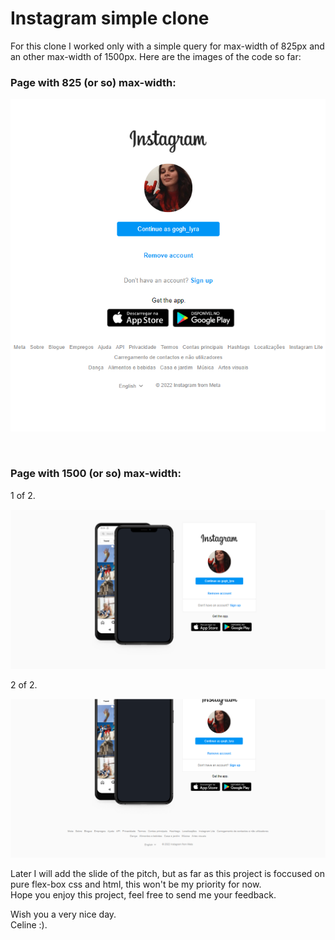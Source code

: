 <h1>Instagram simple clone</h1>

<p>For this clone I worked only with a simple query for max-width of 825px and an other max-width of 1500px. Here are the images of the code so far: </p>

<h3>Page with 825 (or so) max-width:</h3>

![alt text](https://github.com/celymoon/dio-repository/blob/master/first-project/images/instagram%20716px.1.png?raw=true)

<br>

<h3> Page with 1500 (or so) max-width: </h3>
<p>1 of 2.</p>

![alt text](https://github.com/celymoon/dio-repository/blob/master/first-project/images/instagram%201500px.1.png?raw=true)

<p>2 of 2.</p>

![alt text](https://github.com/celymoon/dio-repository/blob/master/first-project/images/instagram%201500px.2.png?raw=true)


<p>Later I will add the slide of the pitch, but as far as this project is foccused on pure flex-box css and html, this won't be my priority for now. <br> 
Hope you enjoy this project, feel free to send me your feedback.
<br>


Wish you a very nice day. <br>
Celine :).
</p>
